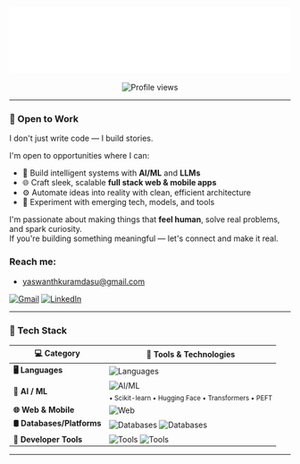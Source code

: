 <a href="https://yk0007.pages.dev" target="_blank" rel="noopener noreferrer">
  <img src="https://github.com/yk0007/yk0007/blob/main/logo.svg" alt="Hey! I'm Yaswanth" />
</a>


<p align="center">
  <img src="https://komarev.com/ghpvc/?username=yk0007&style=for-the-badge&color=blue" alt="Profile views" />
</p>

---

### 🚀 Open to Work

I don't just write code — I build stories.

I'm open to opportunities where I can:

- 🧠 Build intelligent systems with **AI/ML** and **LLMs**  
- 🌐 Craft sleek, scalable **full stack web & mobile apps**  
- ⚙️ Automate ideas into reality with clean, efficient architecture  
- 🧪 Experiment with emerging tech, models, and tools

I'm passionate about making things that **feel human**, solve real problems, and spark curiosity.  
If you're building something meaningful — let's connect and make it real.

### Reach me:
- yaswanthkuramdasu@gmail.com

[![Gmail](https://img.shields.io/badge/Gmail-D14836?style=for-the-badge&logo=gmail&logoColor=white)](mailto:yaswanthkuramdasu@gmail.com)
[![LinkedIn](https://img.shields.io/badge/LinkedIn-0A66C2?style=for-the-badge&logo=linkedin&logoColor=white)](https://www.linkedin.com/in/yaswanthkuramdasu)

---

### 🧠 Tech Stack

| 💻 Category              | 🚀 Tools & Technologies                                                                                                  |
|--------------------------|--------------------------------------------------------------------------------------------------------------------------|
| **🖥️ Languages**         | ![Languages](https://go-skill-icons.vercel.app/api/icons?i=python,cpp,java,js,ts,html,css,sql)                           |
| **🤖 AI / ML**           | ![AI/ML](https://go-skill-icons.vercel.app/api/icons?i=pytorch,tensorflow) <br> <sub>• Scikit-learn • Hugging Face • Transformers • PEFT</sub> |
| **🌐 Web & Mobile**      | ![Web](https://go-skill-icons.vercel.app/api/icons?i=react,reactnative,nodejs,express,vite,tailwind)                     |
| **🛢️ Databases/Platforms** | ![Databases](https://go-skill-icons.vercel.app/api/icons?i=mongodb,postgres,firebase,supabase) ![Databases](https://www.google.com/s2/favicons?sz=96&domain_url=watermelondb.dev)|
| **🧰 Developer Tools**   | ![Tools](https://go-skill-icons.vercel.app/api/icons?i=git,github,docker,vscode)  ![Tools](https://www.google.com/s2/favicons?sz=64&domain_url=colab.google)|

---
